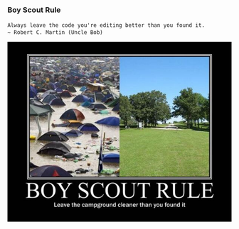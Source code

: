 ### Boy Scout Rule
    Always leave the code you're editing better than you found it. 
    ~ Robert C. Martin (Uncle Bob)

![](../images/boy-scout-rule.jpg)
